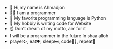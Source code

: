 - 👋 Hi,my name is Ahmadjon
- 🧑‍💻 I am a programmer
- 🐍 My favorite programming language is Python
- 💞️ My hobbiy is writing code  for Website
- ☝️ Don't dream of my motto, aim for it
- I will be a programmer in the future In shaa alloh
- prayer☪️, eat🍽, sleep🛏, code🧑‍💻, repeat🔁

<!---
Asl1yev/Asl1yev is a ✨ special ✨ repository because its `README.md` (this file) appears on your GitHub profile.
You can click the Preview link to take a look at your changes.
--->
